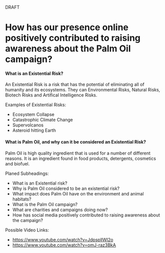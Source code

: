 DRAFT

# How has our presence online positively contributed to raising awareness about the Palm Oil campaign? #

#### What is an Existential Risk? ####

An Existential Risk is a risk that has the potential of eliminating all of humanity and its ecosystems. They can Environmental Risks, Natural Risks, Biotech Risks and Artifical Intelligence Risks. 

Examples of Existential Risks:
- Ecosystem Collapse
- Catastrophic Climate Change
- Supervolcanos
- Asteroid hitting Earth

#### What is Palm Oil, and why can it be considered an Existential Risk? ####

Palm Oil is high quality ingredient that is used for a number of different reasons. It is an ingredient found in food products, detergents, cosmetics and biofuel.  




Planed Subheadings:
- What is an Existential risk?
- Why is Palm Oil considered to be an existential risk?
- What impact does Palm Oil have on the environment and animal habitats?
- What is the Palm Oil campaign?
- What are charities and campaigns doing now?
- How has social media positively contributed to raising awareness about the campaign?

Possible Video Links:
- https://www.youtube.com/watch?v=JdpspllWI2o
- https://www.youtube.com/watch?v=omJ-raz3BkA
